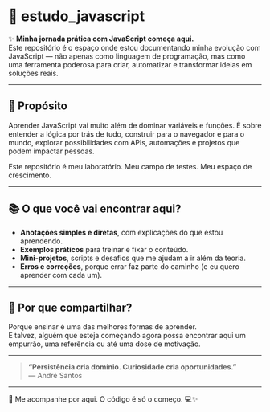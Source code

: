 # 🚀 estudo_javascript

✨ **Minha jornada prática com JavaScript começa aqui.**  
Este repositório é o espaço onde estou documentando minha evolução com JavaScript — não apenas como linguagem de programação, mas como uma ferramenta poderosa para criar, automatizar e transformar ideias em soluções reais.

---

## 🎯 Propósito

Aprender JavaScript vai muito além de dominar variáveis e funções. É sobre entender a lógica por trás de tudo, construir para o navegador e para o mundo, explorar possibilidades com APIs, automações e projetos que podem impactar pessoas.

Este repositório é meu laboratório. Meu campo de testes. Meu espaço de crescimento.

---

## 📚 O que você vai encontrar aqui?

- **Anotações simples e diretas**, com explicações do que estou aprendendo.
- **Exemplos práticos** para treinar e fixar o conteúdo.
- **Mini-projetos**, scripts e desafios que me ajudam a ir além da teoria.
- **Erros e correções**, porque errar faz parte do caminho (e eu quero aprender com cada um).

---

## 🌱 Por que compartilhar?

Porque ensinar é uma das melhores formas de aprender.  
E talvez, alguém que esteja começando agora possa encontrar aqui um empurrão, uma referência ou até uma dose de motivação.

---

> **“Persistência cria domínio. Curiosidade cria oportunidades.”**  
> — André Santos

---

📌 Me acompanhe por aqui. O código é só o começo. 💻✨


